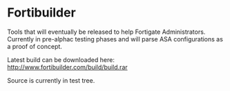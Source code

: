 # Fortibuilder
Tools that will eventually be released to help Fortigate Administrators. Currently in pre-alphac testing phases and will parse ASA configurations as a proof of concept.

Latest build can be downloaded here:
http://www.fortibuilder.com/build/build.rar

Source is currently in test tree.
